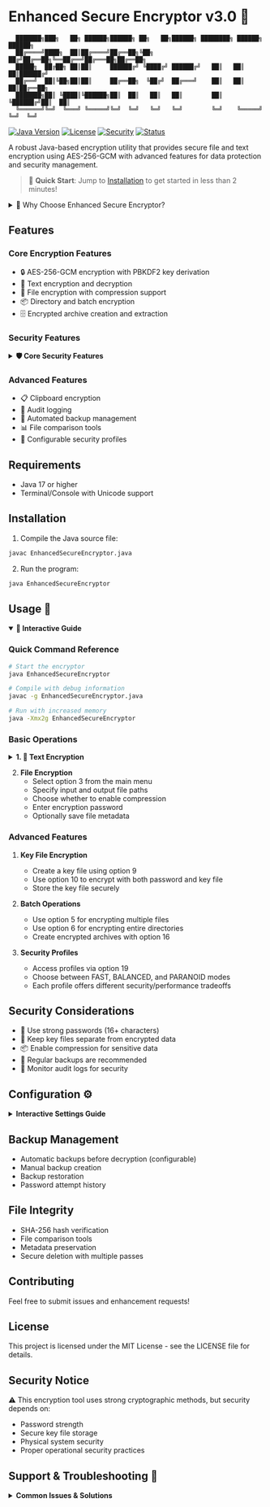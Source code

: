 # Enhanced Secure Encryptor v3.0 🔐

```
  ███████╗███╗   ██╗ ██████╗██████╗ ██╗   ██╗██████╗ ████████╗ ██████╗ ██████╗ 
  ██╔════╝████╗  ██║██╔════╝██╔══██╗╚██╗ ██╔╝██╔══██╗╚══██╔══╝██╔═══██╗██╔══██╗
  █████╗  ██╔██╗ ██║██║     ██████╔╝ ╚████╔╝ ██████╔╝   ██║   ██║   ██║██████╔╝
  ██╔══╝  ██║╚██╗██║██║     ██╔══██╗  ╚██╔╝  ██╔═══╝    ██║   ██║   ██║██╔══██╗
  ███████╗██║ ╚████║╚██████╗██║  ██║   ██║   ██║        ██║   ╚██████╔╝██║  ██║
  ╚══════╝╚═╝  ╚═══╝ ╚═════╝╚═╝  ╚═╝   ╚═╝   ╚═╝        ╚═╝    ╚═════╝ ╚═╝  ╚═╝
```

[![Java Version](https://img.shields.io/badge/Java-17%2B-orange)](https://www.oracle.com/java/)
[![License](https://img.shields.io/badge/License-MIT-blue.svg)](LICENSE)
[![Security](https://img.shields.io/badge/Security-AES--256--GCM-green)](https://en.wikipedia.org/wiki/Galois/Counter_Mode)
[![Status](https://img.shields.io/badge/Status-Active-success)](https://github.com/yourusername/enhanced-secure-encryptor)

A robust Java-based encryption utility that provides secure file and text encryption using AES-256-GCM with advanced features for data protection and security management.

> 🔐 **Quick Start**: Jump to [Installation](#installation) to get started in less than 2 minutes!

<details>
<summary>🎯 Why Choose Enhanced Secure Encryptor?</summary>

- Military-grade AES-256-GCM encryption
- User-friendly interface with emoji indicators
- Comprehensive security features
- Active development and support
- Regular security updates
</details>

## Features

### Core Encryption Features
- 🔒 AES-256-GCM encryption with PBKDF2 key derivation
- 📝 Text encryption and decryption
- 📁 File encryption with compression support
- 📦 Directory and batch encryption
- 🗄️ Encrypted archive creation and extraction

### Security Features

<details>
<summary><b>🛡️ Core Security Features</b></summary>

| Feature | Description | Security Level |
|---------|-------------|----------------|
| 🔑 Key Files | Two-factor encryption support | Very High |
| 🎲 Password Gen | Cryptographic random generation | High |
| 💪 Strength Check | Real-time password analysis | Medium |
| 🗑️ Secure Delete | DOD-compliant shredding | Very High |
| ✓ Integrity | SHA-256 verification | High |

```
Password Strength Indicators:
🔴 Weak   : < 8 chars
🟡 Medium : 8-11 chars + mixed
🟢 Strong : 12-15 chars + mixed + symbols
💚 V.Strong: 16+ chars + all types
```
</details>

### Advanced Features
- 📋 Clipboard encryption
- 📜 Audit logging
- 💾 Automated backup management
- 📊 File comparison tools
- 🎯 Configurable security profiles

## Requirements
- Java 17 or higher
- Terminal/Console with Unicode support

## Installation
1. Compile the Java source file:
```bash
javac EnhancedSecureEncryptor.java
```

2. Run the program:
```bash
java EnhancedSecureEncryptor
```

## Usage 🚀

<details open>
<summary><b>📖 Interactive Guide</b></summary>

### Quick Command Reference
```bash
# Start the encryptor
java EnhancedSecureEncryptor

# Compile with debug information
javac -g EnhancedSecureEncryptor.java

# Run with increased memory
java -Xmx2g EnhancedSecureEncryptor
```

### Basic Operations

<details>
<summary><b>1. 📝 Text Encryption</b></summary>

```
Main Menu > Option 1
╔════════════════════════════════╗
║ Enter text: Hello, World!      ║
║ Password: ***********          ║
╚════════════════════════════════╝
✓ Text encrypted successfully!
```

**Example Output:**
```
Encrypted: AES256[base64...]
Strength: 🟢 STRONG
Clipboard: Copied ✓
```
</details>

2. **File Encryption**
   - Select option 3 from the main menu
   - Specify input and output file paths
   - Choose whether to enable compression
   - Enter encryption password
   - Optionally save file metadata

### Advanced Features

1. **Key File Encryption**
   - Create a key file using option 9
   - Use option 10 to encrypt with both password and key file
   - Store the key file securely

2. **Batch Operations**
   - Use option 5 for encrypting multiple files
   - Use option 6 for encrypting entire directories
   - Create encrypted archives with option 16

3. **Security Profiles**
   - Access profiles via option 19
   - Choose between FAST, BALANCED, and PARANOID modes
   - Each profile offers different security/performance tradeoffs

## Security Considerations

- 🔐 Use strong passwords (16+ characters)
- 🔑 Keep key files separate from encrypted data
- 📦 Enable compression for sensitive data
- 💾 Regular backups are recommended
- 📝 Monitor audit logs for security

## Configuration ⚙️

<details>
<summary><b>Interactive Settings Guide</b></summary>

```
╔═══════════════════════════════════════╗
║           Settings Menu                ║
╠═══════════════════════════════════════╣
║ 1. 📁 Output Directory: /encrypted     ║
║ 2. 🗜️ Compression: ENABLED             ║
║ 3. 💾 Auto-Backup: ON                  ║
║ 4. 🛡️ Security Profile: BALANCED       ║
╚═══════════════════════════════════════╝
```

### Quick Settings Guide

| Setting | Command | Description |
|---------|---------|-------------|
| Output Dir | Option 14 > 1 | Set default save location |
| Compression | Option 14 > 2 | Toggle file compression |
| Auto-Backup | Option 14 > 3 | Enable automatic backups |
| Security | Option 14 > 4 | Adjust security levels |

</details>

## Backup Management

- Automatic backups before decryption (configurable)
- Manual backup creation
- Backup restoration
- Password attempt history

## File Integrity

- SHA-256 hash verification
- File comparison tools
- Metadata preservation
- Secure deletion with multiple passes

## Contributing

Feel free to submit issues and enhancement requests!

## License

This project is licensed under the MIT License - see the LICENSE file for details.

## Security Notice

⚠️ This encryption tool uses strong cryptographic methods, but security depends on:
- Password strength
- Secure key file storage
- Physical system security
- Proper operational security practices

## Support & Troubleshooting 🛟

<details>
<summary><b>Common Issues & Solutions</b></summary>

### 1. Encryption Fails
```
Error: Unable to encrypt file
┌─────────────────────────┐
│ ✓ Check file permissions│
│ ✓ Verify available space│
│ ✓ Check file not in use │
└─────────────────────────┘
```

### 2. Decryption Issues
```
Error: Invalid password
┌─────────────────────────┐
│ ✓ Verify password       │
│ ✓ Check key file path   │
│ ✓ Verify file integrity │
└─────────────────────────┘
```

### Quick Diagnostic Commands
```bash
# Check Java version
java -version

# Verify file permissions
dir EnhancedSecureEncryptor.java

# View last audit log
type crypto_audit.log
```

### Need More Help?
- 📝 Check audit logs: `Option 13`
- 🔍 Verify file integrity: `Option 15`
- 🔐 Review security settings: `Option 14`
- 💡 Generate debug info: `Option 14 > View current settings`

</details>

